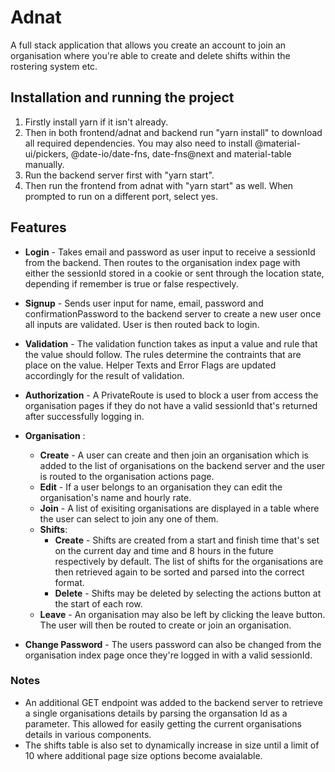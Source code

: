 # Adnat
A full stack application that allows you create an account to join an organisation where you're able to create and delete shifts within the rostering system etc.

## Installation and running the project
1. Firstly install yarn if it isn't already.
2. Then in both frontend/adnat and backend run "yarn install" to download all required dependencies. You may also need to install @material-ui/pickers, @date-io/date-fns, date-fns@next and material-table manually.
3. Run the backend server first with "yarn start".
4. Then run the frontend from adnat with "yarn start" as well. When prompted to run on a different port, select yes.

## Features
* **Login** - Takes email and password as user input to receive a sessionId from the backend. Then routes to the organisation index page with either the sessionId  stored in a cookie or sent through the location state, depending if remember is true or false respectively.
  
* **Signup** - Sends user input for name, email, password and confirmationPassword to the backend server to create a new user once all inputs are validated. User is then routed back to login.

* **Validation** - The validation function takes as input a value and rule that the value should follow. The rules determine the contraints that are place on the value. Helper Texts and Error Flags are updated accordingly for the result of validation.

* **Authorization** - A PrivateRoute is used to block a user from access the organisation pages if they do not have a valid sessionId that's returned after successfully logging in.

* **Organisation** :
  * **Create** - A user can create and then join an organisation which is added to the list of organisations on the backend server and the user is routed to the organisation actions page.
  * **Edit** - If a user belongs to an organisation they can edit the organisation's name and hourly rate.
  * **Join** - A list of exisiting organisations are displayed in a table where the user can select to join any one of them.
  * **Shifts**:
    * **Create** - Shifts are created from a start and finish time that's set on the current day and time and 8 hours in the future respectively by default. The list of shifts for the organisations are then retrieved again to be sorted and parsed into the correct format.
    * **Delete** - Shifts may be deleted by selecting the actions button at the start of each row. 
  * **Leave** - An organisation may also be left by clicking the leave button. The user will then be routed to create or join an organisation.
* **Change Password** - The users password can also be changed from the organisation index page once they're logged in with a valid sessionId.

### Notes
* An additional GET endpoint was added to the backend server to retrieve a single organisations details by parsing the organsation Id as a parameter. This allowed for easily getting the current organisations details in various components.
* The shifts table is also set to dynamically increase in size until a limit of 10 where additional page size options become avaialable.
